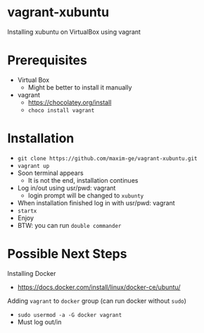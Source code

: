 # vagrant-xubuntu

Installing xubuntu on VirtualBox using vagrant 

# Prerequisites

- Virtual Box
  - Might be better to install it manually
- vagrant 
  - https://chocolatey.org/install
  - `choco install vagrant`

# Installation

- `git clone https://github.com/maxim-ge/vagrant-xubuntu.git`
- `vagrant up`
- Soon terminal appears
  - It is not the end, installation continues
- Log in/out using usr/pwd: vagrant
  - login prompt will be changed to `xubunty`
- When installation finished log in with usr/pwd: vagrant
- `startx`
- Enjoy
- BTW: you can run `double commander`

# Possible Next Steps

Installing Docker
- https://docs.docker.com/install/linux/docker-ce/ubuntu/

Adding `vagrant` to `docker` group (can run docker without `sudo`)
- `sudo usermod -a -G docker vagrant`
- Must log out/in
